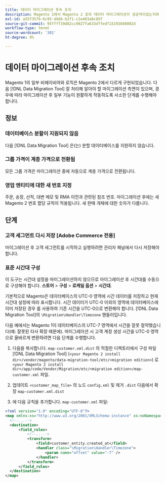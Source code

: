 ```yaml
---
title: 데이터 마이그레이션 후속 조치
description: Magento 1에서 Magento 2 로의 데이터 마이그레이션이 성공적이었는지와 모든 기능이 예상대로 작동하는지 확인하는 방법을 알아봅니다.
exl-id: a55f357b-6c95-49d6-b2f1-c2e403a8c85f
source-git-commit: 95ffff39d82cc9027fa633dffedf15193040802d
workflow-type: tm+mt
source-wordcount: '301'
ht-degree: 0%

---
```


# 데이터 마이그레이션 후속 조치

Magento 1의 일부 비헤이비어와 로직은 Magento 2에서 다르게 구현되었습니다. 다음 [!DNL Data Migration Tool] 잘 처리해 알아야 할 마이그레이션 측면이 있으며, 경우에 따라 마이그레이션 후 일부 기능이 원활하게 작동하도록 사소한 단계를 수행해야 합니다.

## 정보

### 데이터베이스 분할이 지원되지 않음

다음 [!DNL Data Migration Tool] 은(는) 분할 데이터베이스를 지원하지 않습니다.

### 그룹 가격이 계층 가격으로 전환됨

모든 그룹 가격은 마이그레이션 중에 자동으로 계층 가격으로 전환됩니다.

### 영업 엔티티에 대한 새 번호 지정

주문, 송장, 선적, 대변 메모 및 RMA 이전과 관련된 참조 번호. 마이그레이션 후에는 새 Magento 2 번호 할당 규칙이 적용됩니다. 새 판매 개체에 대한 숫자가 다릅니다.

## 단계

### 고객 세그먼트 다시 저장 [Adobe Commerce 전용]

마이그레이션 후 고객 세그먼트를 시작하고 실행하려면 관리자 패널에서 다시 저장해야 합니다.

### 표준 시간대 구성

이 도구는 시간대 설정을 마이그레이션하지 않으므로 마이그레이션 후 시간대를 수동으로 구성해야 합니다. **스토어** > **구성** > **로케일 옵션** > **시간대**.

기본적으로 Magento은 데이터베이스의 UTC-0 영역에 시간 데이터를 저장하고 현재 시간대 설정에 따라 표시합니다. 시간 데이터가 UTC-0 이외의 영역에 데이터베이스에 이미 저장된 경우 를 사용하여 기존 시간을 UTC-0으로 변환해야 합니다. [!DNL Data Migration Tool]의 `\Migration\Handler\Timezone` 핸들러입니다.

다음 예에서는 Magento 1이 데이터베이스의 UTC-7 영역에서 시간을 잘못 절약했습니다(예: 잘못된 타사 확장 때문에). 마이그레이션 시 고객 계정 생성 시간을 UTC-0 영역으로 올바르게 변환하려면 다음 단계를 수행합니다.

1. 다음을 복사합니다. `map-customer.xml.dist` 의 적절한 디렉토리에서 구성 파일 [!DNL Data Migration Tool] (`<your Magento 2 install dir>/vendor/magento/data-migration-tool/etc/<migration edition>`) 로 `<your Magento 2 install dir>/app/code/Vendor/Migration/etc/<migration edition>/map-customer.xml` 파일.

1. 업데이트 `<customer_map_file>` 의 노드 `config.xml` 및 제거 `.dist` 다음에서 확장 `map-customer.xml.dist`

1. 에 다음 규칙을 추가합니다. `map-customer.xml` 파일:

```xml
<?xml version="1.0" encoding="UTF-8"?>
<map xmlns:xs="http://www.w3.org/2001/XMLSchema-instance" xs:noNamespaceSchemaLocation="../map.xsd">
  <!--...-->
  <destination>
      <field_rules>
          <!--...-->
          <transform>
              <field>customer_entity.created_at</field>
              <handler class="\Migration\Handler\Timezone">
                  <param name="offset" value="-7" />
              </handler>
          </transform>
      </field_rules>
  </destination>
</map>
```
